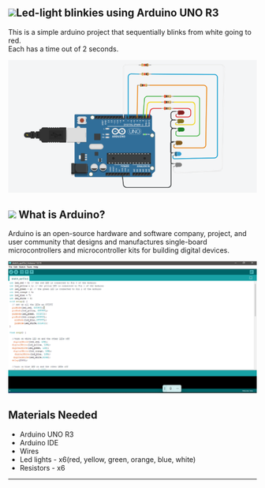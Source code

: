 ## <img src="https://brandslogos.com/wp-content/uploads/images/large/arduino-logo-1.png" width=50px>Led-light blinkies using Arduino UNO R3
<p>
  This is a simple arduino project that sequentially blinks from white going to red. <br> Each has a time out of 2 seconds.
  </p>
  
<img src="aduino-blinkies.png">

## <img src="https://brandslogos.com/wp-content/uploads/images/large/arduino-logo-1.png" width=50px> What is Arduino?

<p>Arduino is an open-source hardware and software company, project, and user community that designs and manufactures single-board microcontrollers and microcontroller kits for building digital devices.</p>
<img src="Arduino_IDE.png">

## Materials Needed 
* Arduino UNO R3
* Arduino IDE
* Wires
* Led lights - x6(red, yellow, green, orange, blue, white)
* Resistors - x6

<hr/>
